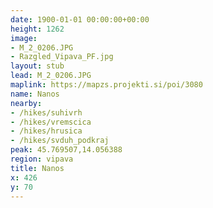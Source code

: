 ```yaml
---
date: 1900-01-01 00:00:00+00:00
height: 1262
image:
- M_2_0206.JPG
- Razgled_Vipava_PF.jpg
layout: stub
lead: M_2_0206.JPG
maplink: https://mapzs.projekti.si/poi/3080
name: Nanos
nearby:
- /hikes/suhivrh
- /hikes/vremscica
- /hikes/hrusica
- /hikes/svduh_podkraj
peak: 45.769507,14.056388
region: vipava
title: Nanos
x: 426
y: 70
---
```

